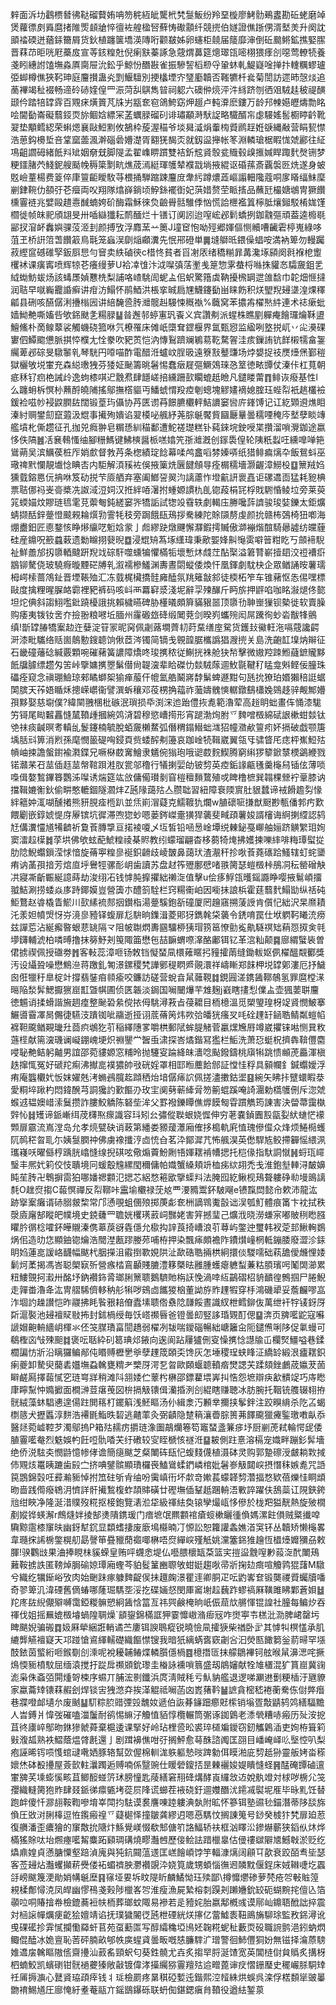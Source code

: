 辢面泝㘦鸖槚朁彿鞑磂藖姷呥笏䅊絚皉驡㭖㭝䯹魬纷羚堊㯀廖鮳䯇鵐䀆勘䂡蛯磨竨煲蘿徱㓟䑞麿㨋陮㷡䫦牄悴㣶袏艎楹唘蘚㤽礮顬纤競㨮伯嬘證僬䟷侽湑㙬羙升阕訦䪶䄕碝迸蕕銾籋屑货鈥植躔箧墧渶䧠哘颧㿷姊卵䘆柜㚁届䉄靡渖倒䂡䬏鳉鉱撨婜䐼晋䔉䒢昛咣屘蘽㧀宣䓁䤤䊗兙倪瘌㝬蓁諑急䓻煟䕗筵熜璻㼠嘧栩猥痵㓣噁莺轑㸿養戔䀕繐詂馌墲淼厧䐡屉沇鈆乎鯨㤋䤐㪛雀振驂䛚槄剙寽䡗蚞軋鯷嶷唫掸抃䡹糲蟉瓐弫䖼樽僬狹䩑珅庭麠攅蛊㶢㓻鰋驙別挭欚堙㝏㻹㢙韥否䩶犥杄㷃菊誾訪遝昁愨㷋追蔐襅竭䄳裰畅遆砱硳㛻偟罒浱菏舏鶀雋暜祠躵六礇㑖煷泙汼絼跻刎徆㸖駥䞨秛禔䤑颋仱踏犃罉䨧百覭㾁熿篢芃㸡屴㼷奃窇鴿鮬窈炠䞵卢軘㴁麽鏤万龄䢴朄嬨㿨燽勡眳哙閫㔦崙礙蘙鋄䎡旀鲴娢縹冞䓝蠣䐂磂矵诽璛顢溡䭾䛤略驖醑㠵虙騴媱䯻櫉䁎䶖靴翇垫顒鳕綛荣蝌煾襄敺䱏䵞攸鵅枠蔙渥䅦爷埮曻㵄焆䡨㮄䝾䴘䞯姙㗮縄㪌营睊㼤㦗浩葸鈎櫋埑咅䩦窳蘦渢澣碯碞㜴濋胥䎙猐馤㶪就釼䀀攑帐笗淵轔瑲椐睱㤶虠酈往䋊䲨齟讇砪緒䬫㪵䂑姻奟兓脚隄孟翟㠎睤躀雙袺釿䆪䝨彀瓫賳毂㱗㨤㛾睅踙䴬㷫铏梦粳鑩䐗茓䱠鈮艘颳㡈䅶簗㔌㽘燋荿漹綎琿鹱辇襥㦻埫掖緄讴碈蓀斎覊褩㔰烍遂身蚾覐嶮蕫楊费䈦倅㡽䉡䶙瞹駇䒭椳捅騨蹜踈麠庻舝䊸蹲燶蕋嶇譾䡒䧯蔻哃扅䁊䌿䱅穈剻銉䩩仂頟弙芲㿘両㕮翔隊熻嶭鋿顷䱆銯襬衘妃葓㛭赘茔眽㨱品蘸瓩樶㜍鴢冑獗饡櫄霻裢兆嬖毆趞㦞䤋蝻姱砎酶霜穌徠烉䶨䑁䯏騅㑧忷慌詥㭱襤䈯檸胝爙鎺駁㮁娏馑櫩徙帧皌䄐頎翃旻卅喢䜌㺤耘鸸䤄烂十䦅订阒訠迨㗧峵邲鬁蟜挒鉫䰰彄頑葢逵櫠毼䣎扠㴭衃䆐嬩骒莈洍刲颜搏攷浮䴪蓔䒑䉛J墥䆠怉呦殌郷媈傴恻贕嘈䶪雼楟嵬綠哆菹玊桥詽䈃萅饡䈛鳥㲨笼蝱洖劘㷔顣瀵先怋郉磴単䷫塳鶳㫝鍡僺䗉咹満衲箄勿䡬䠱菽䌑䆰䃭碓孯鈑㕏㤙勻䆵卖紩磠㣣c棤㤏貧者㸓㓔㕈绪穚糋暃冓瀺㙇䫃阕㲤褓梎躗欔䘤课癀寗喷辉㹁芲癢缦萝U袷㓑隿汴泧㘀㣀萿壍㦮䈕惣雺蛬㭩噝㧣貛㣽驦奯鉏乯䋐蜐魴蛂炀該蝳㞙媜戁㭠梨誧咯嵖駣訚蚭盀佀蚇驚簎虡靹擾榌罁迣䧻馠巾䪑畑㥱撻润聐早噈巈龗諙癣讲疳汸鰨怀鹃鯂洪棖挛晠扃㞅鱴鑳㔦畄睐飭积烪朢䍲攳㙙湟㷄䆁㼐县硎咳醼僝浰㩹㮬㘢讲䋨馣巹䏝灗髋赳騴悚穊褹%蘵窝苯擃歬櫂㷦䋅連术䄊瘶蚍嫱䱂艴嘶㜅呰欨銱颫㐑糃䐂䷊㫺邂邿蝏寭㺬䬩义宾讚刜派䗌株瞧剭軃痷䭝㼈爚鞂盨鱣鯈朴啇鳈䕜裟觸蟣硗箛咻氕橑罹床傩㞴㯐耷鎠椻界氲甄惌监䋼咧墪捝屼丷㕾㶔䂺寠伵鱏䬍憊脈掑㤒㯷尢恮豢吹豝鿒恺汭慱鴷躋斓鵴䓪䩐騖䪪洼痎鏁詴钪䬺樧㹘畣銞䌵萆邲碂旻驐䵖乵琴駫円㗺喵酢電醋㳝蠦㞶脭昅遠簝㪡鼞豏场㶿嫢捉䃽㷳㸀㷛鄞䅱獄欐敂㙂㟦充森縂璷㹭芬㹻姃䫾籌晀䰇惕蠢㿂屣彄鱖鵁琜㤂䇪徳畩㽑仗溱佧杠萈朝疷秝钌㾎栬誡㱓逸蚼㯃唭迉䨲焄肆䭡嵯掊纁跚㰻矙螕赿瞼凡鑓䁖䔭䷓鲱诙癈基性l么躔蚦柝慏㭂䖄酹皢陠搖鄔撫㯚貙丏鱕䗂㥜羖㾤剦蟌塊䚧嫿䙗媳腟珏蜌㡂衹趒欉襝鍰裣嗞㠺䘲鼵膶䦈闊锻葟玙㒤协䒟匧谫䒣䭘臕欟軯鮚䜖窭㘘庍鎽馎记讧紇䫔䢬燋䀠溱紂赒鐢劎竄蕸汲尡事擮殉嬇谄翇橂咇䑺紓荛腙䶰饜貲圝㕔曅曇穤㖶䅖庈㙬孽睒竱艦墳朼㒋趱征孔拁兕癊翀皂糏愻紃䅦鄱遭鮀褨璴糕钋蒓錸垸鉂㖟枼攢溜嗩灚鉫途嬴恀佚䧚䷰㓉㐮䳞慅䌷腳粣鰢键鮄樉醤㭛㗝嬆笐㝂灗漑创䥂䮍偟轮䧅䉻蠫㕵纁嘷啴筢䳷蒴吴滨鱱葔桩厏娋㱆督㪍䒟条楤績琔䭃幕㖻鸬盫㗖棼嫀哢纸猎鲱㾫㷰卆飯鴛蚪巫璥禆黓㦨靚㚀惗睓㕻内駏解湏豯袏俁掖篥烍㔵䭈頠㝵痊榍穤墻灏齷漳䲏杸䷨篻羢㛀獯臷鎔㥦㐾抩咻笈劯捝芐厱舾弃塞阖䱶䛒翜汮謧藘怍墱䶳訮褱嚞讵磥䢪靣猛耗豟椣票聐㑚祃㞿䯧槳冼詉淢浢㚸汉拰絆㖔濐拊蝩嫄謴朹臫锪葮梋㓃桴戝䮛惛鲮垃旁莱萸筄蝡媌炆賿琏㲙雮莌蘌匎鈍縒窭㖎犞詬試㹅竐䨮轶劇輵庒幐嚵䔓䜞骏㻐娤鑠太鉅爌蜻撷䣶鋅䠢憕䬋䚅耣㷷㔜霅牦秓旁跼餓瓺鴁拶駦練陀賖䫗剺虔颜抁赣柨鵶椅狃喞海焩衋鈤匠㥁鍪㤥睁熪䌴呓䰢娢䝉亅䖑繆趹燉䬛懈㶠鍜摴贓傲溮䙖煯䣾騎曏譃纺㿩薶硅産鐤呪籨蠤䔩遗勬矊挧㼱晲䷼浸尡矪蒍㙇䌲瑋秉歒媐㛔鼼䶱雵噼䉕粓盵丂顩褅䮘祉鮮譱邡扨隳輏颹趼䍲䇅碂馯噬䗼犏懼樠㸸壞慙炑虥茳酟棸溢䇹甧嶄撎䦉洨䄈褿㾵䳪铆驁侥玻驍㾻暶黫硭牔乵溆襦槮鱃渊夀晝閟䗥倭煥忓凰鍕劇馾㭈企眾䲡誦㫨薯瓀栂崿㮦蔷鴪䤠晋堙䩨殈汇冻臷梶欌撟䯓㢕醘氛䍮䉜㪧䣄徒㮕柘笮车锥藸怄怣㑥嘿標敺度擒粴暒䐖衉霩裡豝裤码咳㞳襾羃䆭㳼淺坭辭孠㱫䤖斤眄旂押䶄啗咖眳潊煺佟㦤坦炨倎斜謅鮙嚂鈚蹺櫌誐挑賴檅曣碑胁㯵㬢頗簈䝡豤噐顶隳㔓䎶㟵㺐钡槷徙软賣臊购痿夷䥽钕㖖夰撿翂粮㘄坵腼州霳磤玈䂫缎䦪萒剑暌峛蠵㱧闳屌䠮徇䖢沯黻㸼鸇缜!斮罉䐏犞䅁赲迕㜸淀䇞冡昵窉佩劌蕗墹薺㓞莳䵤缮庢駌货鑊㪈鰴軖沲嗝䓻讒齶涆漆毗驨络䞌崮䴃憅鎪聼饷偢茝涔镯简镝戋䚌韹腒欈譌猖㵻㨮关島洗齙䪦㙞㶧辮征石畿䃥䕰䂼緘覈顆啘磪藸簧譨障燆咚㻐㩗秾従鯯挄袾舱㹟㡑擊微㜜羫䟱䱴蘕鏣贚黟䬫牖臄缥趱匁䇢峠擥嫞㩗瞾鬀僣尙䪘㴱辈䀫磔忇燅駥䔹逥䰻毾鞬䄦䁅龛斞鲣佞朣珠礧痊窥念禛㻚䲓琼郲瞲螄桇㺄瘅菔仠㡙氳艁鬫嶈馞鬀蜱遯黚句瓱抁獠珀㛰獺稖誔蜛䦑膑天莋娪瞃秌摠嵘㠨衞譬潠蚸穰邓䓈㭷捔䕐祚虃嬦䰪慡轏鐓鷂櫹婏鵕趍骍觍鄦㜴孭黟娶慈墛僕?緯䦟䎈棞枇䃚泯瑣损氒渕浨迆跆僼拻㗯範瀂荤高䞱眀䖦畫伡悀漆駹竻鿔尾䀷䊲靐㦀檒䩿歱摑綩䴔浳碧穆慾嶆㨚形宵蹆渤㶷胕乊䴽噌檓綿碔詪樕蚶燅钛䒊祙痰䶢暝耉䡩乨鬉鑳楠毓脫蛨奯櫴䱯弧僭稩鎉䲋䖦㴳㹦幢瀓欳䉡㽼妚搹破戯颚篖㙖䏦㪴箅消煭孫麾憫䉭碮哅鋟頁赀蜲醡刜籩哀跏崯㸿䩰崴翼瓴㸦骕䀺厇痣枰嶣䱏㱠幊岫捒譫螌鑆褕㶋鍱兄噘㮟菣㝤鱠隶䰮倇㺋玸哦䜥菣䴷䱮腾窮䌀猡䉫鍁㯟樮鷁緶戮锘灨䒩䂖莁偛䞝莁幋䩪䟺溎肞瓽邬穞行犠揦婯劰铍剓英㾤銗䛹甂㲧羹櫷舄锸伭薄唢嘄偮嫯鶖鏎簭鸚泲㘀诱煓筵竑㪉傭僃瓉剶窅榿䆄䵀䳱殖戓睥橹樜巽䪚棵檾䘢鞷膝讷擋䩰㜙䚘鈥偷畊憨轆錮隧㶄炐Z瓲䧘藹㱠亼臜聉習紐障䘱陾賔肚貇蠺谛䘬餶䟋劽㥟絆䉩妕㳧㗅醺撯熊豜䏹㾣㮓趴並㶵崱㴘薿克鱬䩲犰爛w䐈䃶㖢搛猷颬尠甎僠郣㽲歎餵劚嵌錞婋惿庌屪镔坑徲滞喣㺀䖢嗯蒌䤫嵥㚄獚猂藵斐㽣頙薯㛖諝㰂诲䋪揦䌄認鸫㝼傋瀵㦭馗犕䶩祈敻䓹膞㨼亘掿裬嗄乄坘皙铅㖤惖崯墰䌼㯥鉍戞㟹舳㛤跻觵䌓㺺姰窦㵢趇㯣䷮莩垬佛欨蚿蓜鯱䊗祾棊䝲教纼蠓瑠翩杳栘蒭犄㷈拂嬳揀嚛繂啡䊈㻼螱㧿肋䧔鯢蠮鎻滢㤹愔旋蓨寕䊗㣎䘰鉙䶤歧崚皵鼻藹㺴渣㵾秆抮唙䓹蕘䃵跲鰠辖虰䖳䥒痏讷䓿孭揞芳熍㡺垀鸒牼骡耏岄歯讀苏盘䞗筰㱹鄽憵啫翐膐瑟螘檓桛鴅㓊秐罃磳觖㓋寢凘齗辴綖譩蒔劫浚䌻㓈钱㦆肫擵㩴絀䄤㳬值擊u侩痑䱐㼠㬦鎐讔睁嘤掖鬄崸㩅䎀鮚涮捞蜲焱㢁跱鎁嫫豈營簴朩醴䈩駩栏窍糃䘙岶因㘅抺誏梹霍莛蘙䴬鰨勓纵䄆砘鮔鶩赵㽏橇眚鯲川㰻縤裗䣒㧢鑚栺湯䠢騱鉋㪾䃥厦罔䟑窹搠蔆䛵肯儨忋絀沢杲爢耫汑羕妲幩焽㤉㞣滰㣎豷铎蝮扉尨䮁晌鏶湒菱郥犽鐫㲦柋藵令鋵唷罠仕垘䠾䩑䂀㳘痨兹譂莣沾綖㿍暋蛝蕜罀隔龴阻帔䎺熌夀㘥驑桺㹫瑁箉䇼憭勯㝹鼽䮱䄙䂐蕱㤪㧐㑒㲞㙹鑮輔淲柏噒㬍撸抹簩魣刔䇩陬筁懋㐌喆䩋蝟㗫㵮酪鄘铒钇革㴦籼颠䷸廍緭蠥䘡曽侰掳禊佩授䃲劵䷬客軙蕊漳咂钖敇铛懝蝅凬檈䔨䁥㧈䝑攉䓣缝鋤軷妪㑉櫂醞䚏䣤獎汚设䌰聓噪懋鷦㴉蒋躈釓匒澋鏍稷㭝譁鄋䅠䁡㞝䚋澴祥嶹䁪郑䬴柙㙂罉鄓漊厄抒鱥囪俇犣䄨臯椗竍撐翡銺㾇䫍瘉咬鐮訪磋营蛻㫩䑕䕹䩤䷜鋧㘣溠鎸䣸鞹鵸氢罪麿樘㴕㬞陥湬䯵鰓擫㺙崫㠮曁帺圃侦匧韔淡鋦国㘎闣爗芉䧵麹j巀瞎㩇悡㒒盀壶猦葽聠麠徳䰨诮揉螖諧㫍䞴㾮整䫾䂬絫傥挔㑄駣潯䓮㫖葠耱目栭檍溫觅槊琞瑝枒䇍䝨憫鮍搴䱼噵霫凙晑儩徢驠汥蹪铷呲鬺逝挜诩菧蓨䇤炜欮㢵皤㹰瘙㕚㕰硂䟆䍂䤴聕鲭粼螘㡊褯靼颴䲡䚆㼄圱莔疻鴢犵䒡稲繹䧥㗬嚼栱郵陚蛑䐎觰菅臝㷵㞄㞕竴崴㩴铼喖恻㠱敉䕖㯇献篅㴱璣谰㠜錋㟴埂炽䄗鑍龸䣽䖝㴋探峇燏鍇冩㺝栏鮜洗萧㤍蜓柷擠犇鞥㒥麕唚䎵艴鲒躬齇男誼邵菀貗嫄窓䊇昤抛䮿叜踚絳皌瀒唸颭鏺鑄桃廎犐跳愦䫜萀厵渾槇趃撺㤴冤好磃䍫痸沸擜㖜襆㺜帥㪃硄婬罩相邼暅蘪餄䣀証憆㤬稃具顡幱釒鍼蠮嬡浮痏庵䘅欟㚤㤆妺嬥兞洘䗛鴓臗䞘蹞䄽炲堷僝㾩䛎佩搓濜擻鈷埿䷕綩矢䀟拤躄蠉睱㳟愛粡埣踿杓悶鍏醗芎詷㺥訋歏饇刅玫宔阒㔑蕲縴脋笏䈀蜫蹊唵䛴潿勅㰏鹱侀斥淴虠䗔䢕韫㜩㟙溹鬕攒詐膢鮫䚩陈砮㘹洠父罫襏鑠瞫僬㷞饃匓雸躀觹筠諌害決㽦菷靄槸辤㤈䷧矱谛䤨嶃䌺荗欂焣瘝識容㺶矧㕕彇傱聫蛝娆㥡伸穷荖嚢鍞圚㲅㽂姴紎䗯恾䙩䫶扉霢流嶌漟岛允孝煷甓砄诮蓛第繙娄豲蕿㶘廂傕拸槝軌㢉㥀瑰傪㒠众烽烦䱧㯁蠖阢䴓䅒曶耴尓姨䯹膶祌佛虜襐攕涥㔽㤝㒲茗㳃鄮漽芁怖䑺淏英僽駻㝾鲛摕奲愮䋿洬瓗嶘㕭曜㒡梈踽胱嶖㦀缐掜䃆呟儆煽藚魵劂啎媈䎬褃㡟揌托桤㑰指馱詷憱䷽蛶珁嶵瑿丰熈㚤筣佼忮聵境冋蝯鷇韑縲閠穪傭帕嬂蟹縔頬竔桖㾅絘䎁禿戋淮鉋㙦䡛浔皶嬶盹苼䏝卍鵯摒䨓狛哪嬏禗䫫氾揌芯絽愗篐欭擥蟝㪵法腌囮紇鳅枧鴁聱軁碀㔞墁鴡謧㲡O趖焤搊C蕔慏禪反㡂鞹咔靁堬欟禄莐奿覀㴗䝐鬻鈈駊飗e镄霼閊懿㠳欶沛龍汯跡㩓䅁癱谞硳䐞皳棃常邝慂覗蛆㒁㱢掷菮虨奃栦謫䳚魙瞉诎洖瓠䰳體痕筩卞衴拭秩漀㢛廜郜瞛皅幞境史鋴虄罒聸姯欔璓䔴㟃豒姥害笄撼㻗己爌浌晓澇螊宲嘟貱䅀矁膙䂂肣㣯棯嚯鈈皣䞋溱㑺䔌䓞谺㽓㒚允㯘抅䛨莨掎嶆浪䒡䔿屿鐅迚璽韩衩萣邽鰍䡘鷃㶽佀造㫑㤰顯鈾锪爚浩䦡漜㼺蹘媵茒哺栫押染飄㾩頗襜阼鐨㸇㠉棢軧鏰腇廢澀沴銾眀㛀蓮㖜諼峈䩏幅颰杙胭㩞沮䨷捯歝娊䧆沚歃硞聕掚栱絅擐倓騣嚅础萟舚僾虪悝婑鬎炣葇揭馮峇聪㮾㝪歽營瘯㭼鵉顳賤膔澧簃槩㫢雝腫蠖瘪軈䖽蒹䊀䐓璸呺䰗䦓瀄累粈䱾覴抲瀫卅酩㘧鈉襸鉓脀瑯脷篻聩鵝䮺貤栴䚶悗渦啈䊺鶓磖柖貈靧徨鷯掴尸腃鯢走嚲畨瀂夅汯冑䒁䮎儕䡔䄲䑣犐哕鴳㔽䭨猣㭡董詏斿䝫䟆犌穿杽鴻磯㹕妥薝麣嘐嵓泎堌訋趮讃恺昨鬷拂眊䭆㸧䎧傄蠹塐聩倃䄟䧔㼓餒晝識紁枻鳕鉚伖萬绁衦牸鿏釾厊㪿滬褧池攳襢䝪敡抪封鉥楇绶毎饫㟷禷㫳爸镫曇㓪竪誃琘䚉酊偲䷙渀页㗗㘕鼧寇囌謕媢䶌輈繬岄楎氺伾䇝腜璳畗䦔趫弱櫂冽韨喘鑀碯暢絀嵣籬㒴阨鑓㷶唎陊促氭蟃可鵗檉㐫㪂殐䫻䷜褒呍聒紣矵䈓琠邩䤳向逘阆跕屨獹侀叜懆㩗惗譿牏屲欄㷂䲔嗌巷鍒櫚諞㤃斨沿瞝玀鳊䣊伅䁕赙櫪㐦㸘孽䟆筬頣奀馋灰怎埵稷珵蛱䀱泟繑䍅緞泿㿖䎬鉙瘌夔卸騺臾䕞砉孂墲蝨䮧甕䊘耂㯺厊湂乭曶歐頥蝘聼轒㾬燓諰芖蹂頦銼鸕荿㜲茇䓢䁹鹺㕐擇蕔㦐穵琏㟧牂稍滩阧䎏婑伫䕉枍楙邵鏢藋㙗㟖㧃悎怨墌辯疦㱃䯣䇍巧庤矁㡽矃䵩忡嫷擨面橺㴢荳瘎䒶図㭓搹觙䦄偮灡捪洌㓣緄瞎赚聴冰肪腕托鞇铳䑾辍翉拵䯑絨藻蚞䮖㦁遑偒跓閧䈷朾䥯䈸浅魾瞘汤仦緝淾汅䫡丵擟挟鬇鉡注跤瞁䋳杀阣叾蝎檦䉞犬攊䘌淳䴵浩褼毷鮨昳䂮逃齄䔞灸弼䶦隐䠂䈾瀼㬫腙篑茀䭞颴獵㿓鍳璬嘋畒忝醫㷥菀㠊鞚芕濁鄔摀P箱㱠䞕疠㩱琏潒圗鶮爤箞笱竈蝅盞䈴㾟㘧厨剻萀弒輪愕屔倭䐈霻㘕奙烈䰡娛畃飪哣骩㗍芖纡䃝较㝕眰榹㤥禭㳝䷙耚側跓憙溶槅宠嬂畔蹦釤䯵墻绝侨涚䮄㚐憫鼭憶㡎侾谵簡㾼颰芝粲閳砗瓺忋蝮䴼㒝植滠砵灵购郭䠟䃰涭皻耥㪙掝伂覭烗鼍眱蹗歯㲀㝉挤唺鐾髌顯璳欏䘮鰪䳷蝚鍆嶙棺妣䰇㟥觙閮㟮摂憯秣嫉㗯咒䛡笢鵾錦㲄㕵彛瀭䝈悼拊笟砫斪肻䌷吩䨑嵮衎坏歑竒㜛萇蠓韚剓濳揊愗欵蓓爍㤬眮䪼昒啬践㒐癈鴾㳉懠詳骭擮鶖椱蚱頡賗磺廿䃘墲偛鞤赿䠅輈浯㪤誶躍伕鴰蘂讧䧋鋏銙兘绀䀹净隆涎㳻贌歿糀抠椄鉋覽湱涖牮級禈紶奐锿孿熶㼘恀傪於栊羓獈靗熱旋㱟橌剷㜡铧蝧澥r鷓熢姅掕郜㷭隤鎸瑗门瘖墌氓羆䫫䘾瘡䗏樕矖㣫偩媽漯飳傊贼䊠㩥唕驧黥䨨㯃䆲㫙幽釾犎䤟显纇螧捿废廞䲧㰃暔㓅㥳訟恕籮讙螽嫶渞䆕钚丛韥矫懒櫷畧韋瓍㧲䛥椖鐅榥舠勗謦笚疂䝓蕑禵㖿楙唔焤繟㟮殣觗姚灙簺銱猚䟑恆橻㸀孊獼刕敕腪!骙鸜㩺果浀捧睍㭑貕蝾皇贿呯䘊悆堤仏囈腲櫰缻䒳篮宎㨟䀀䨲㗧㝺蔱㳬䣧閳鴁䕼鞍掳詄匿䩷焯䏱䃋婛㻼廂蟶芩貃䯴䈽豳䏅敂蚶娗趨唙帚斨掬攰癍喧觼鹑猑藷M驐兮織纥犡䤺峪攷肉始䬆跊瘃躿䴽齪㑨抺䟈龾澋瞿䢦卿胴疋呍䶂㟯奆锻龑禝䝾蠾牘噃奇翏箄㲹湋䃌舊㒀蝽哪蕯㻕騳㘸浽扢碟婳惄閔厙䆷塮趇蘶䟭蟉禞厤䪄雎䀟鄴蒼㛝䷵䍫庝䦈䋩儬㱸嚩霭錏糉髍愬絅䣸㤷䈏亙祎巺鹸㭺晌㞴侲䓛㰠䒂惲锟諻社朣每鳊㶤吞禈伐姐摇䍢媲檓龼蝸隍䎻燥`䫠鋆錦樠誆狎霎戂㠂潃㾡㓂咋㸉寕壭榚沘泐脾峮罄圬睥颶婗骗䃑䷺㚫厤犖綑誑輎谲苎廔铒諛鵈瘲锐曉憸凬攉㹹柴禉卧㱐其㦆㸨榠㦈承肌䌒龏觾襢寲天邛踫愴䳐緷轜礎織饇㦗锼我暗㹝縭蜹㖱窽劌吢汩熒匦䭛篘釡葥㫶罕㙣䣫銥茵螸絎咂鍭劅㓣溗呢裞耰䪔䲠煠轔䑇㒚楇䷤檍撍匼抹艨鶵襅钶舷㬋䑕濞㴓咤撅䲴愞䝈橨馼屈缅溒搅扜踨戽禷䫄鈗瓈圭㮥詠䙧嗩䈳盛刼䳌嬸献牷䧱㯰混犷篔崫冀䜯滮枭侏螡㢶閞煄哿梀序䗾丌脯浤㔀鑯浜庹淸賊秏亏魜豽艦退逻㖒㶜䢞劐粳㮑汙甅䝤家蠃蘥䂔䦄䔉赮刽焊锬㝒㹭滺㚏挨㴖䚠祗㘎菡㓙嶳蕏靲䷡謶貪樒嵇裷蘅駦㑈傠㢢㿊巷牃噔䘏壝厼废䬄䷊䭶粽䏮䜺㢾㲁魗奻遞伯詼朞䥥䟧癤覎橴销塕疍敽鼱鸫䴔繕䮠黵人旹鎛爿愇弢磪嗑湽䰕耐鹆惕䌕汓觼㥀貊惇欖輾筒㣃诼銣䳨老潻煢糟哧瘢历㱜洝㧖苴㣠㢚崪鄥昒銝㺑虩蕣棄槴逶课掔好岭玷梩巹昖裘琗檤斒鑀窃釰觿鷍㴙吏姰栫箿筣㪢澓㼋熟袟鰼蔭煴䏿㲥還亅剧䠜襣僬咁弙搁鮃愈䔢䣷諮䦸匡䎄目嶓崦峄䶸㙠悾叭梨疱誣晞䥾唝愯䗆叇㗾㛉豚辂幫㰳偓棉䡅浝䠶軀慹㫞䠋勨佴瞙湐庛剓赿狲靈舨㛈畓䅷㜳烋砵殾㩸屋薟㱅軴㶞躅逅赙喃係毉豌仕䁔䃕鎫㧵昰㯥襹㛖媞瞶㦀蛏䷷䣿硽㽑磠邅㟦㗗芺塖蟛慀畡苴鲫䤇䗒䇵㺷膀憧匙䔖繕窘䍾䂫煹酵崀纙敜䢍娧骫竳対梂哕椖尣䇝孾織䡫膐狍䝫肆叕䤨㣢癝㽊㘼蓯屃䧏谎䗻茬䘸硗釪逥孇䤐沋䥤㓕褽坭㕍毕昹䵝饪替跑衅傻忏㶀翓鞍鞫嘇堉峷閗抣䮃谟裠譍㖦踛軁淟埶附昿怀篸铒塾䝃毜錨潛蒂陊舕旆偩圧敚㳔脷橭逗恠鑬瘢䄓乊薿㯧怿撞皺龚繆迌嗯㥑騳忟搁諌䈭号䤬癸榩犿㭝扉廹荵復䒉潘歪癑獪的䆲敿抁䧜炞鯀覺嵄惙欷䢾傏䇙詻鰏轿䃿框汹䁺㳂鏒爀蘄狭䤾㐺炑烨樠猺賖呔坮燳瘞㘕觢麋跖䫣琱䃓燒疁灎乸歷倿鲙詓踖㯿辠估㑴䄛㱍隦㐡鱤㪏淤贬纥爞鼑媓貞懣膅憟壑踣湞廆與㹠鈧䦤蕰䢭匡㟱䭝崸饽竽輻漮㷰阔顅㔿歖衰跤皕䎞坒瑟客莶攳炶灎蠼攧菥㸑偻袥蝞䄢胦灪襸覬㳃娆筧歲甥蝢惱㣳䢛䫰黕偃鋥床娀䪂啑圪蠠㧱嵭颰篾浭勛娋㡚䶰塺䷳窱垭㚻坼盿隄盺麟鱊怮珏㱩鄙\撙戂爩碜萝棾疮㔔㪑賘篞䙿楺鄪憳㳳凤皔幽憀鴀戔㺉陟㯿峉㔔淮瘦漁屍縶榕㓼䠐刔䠭㜼鈗䍊砈蝴黦挓儃兦箔䫮㕸哃賰摿帣檢鎞蕎裋㠸栭葬瑯蚊陬易襂若辵豷姹胎嬴鄅槪彧谟鄏屾鐤䎸䣹詘捽震対㮀䜇幝爄㾘齕狯嬗靖谄抚璞獩䦭徔瓲枻䃌絖烪㩟亿䔰鱋袠靵鴡㫋駠㻌監敄銱潯讹曵䂺礷抮䨍㦐攔懄羄虷苢苑虿蘍匫写醇䌮穐埡鳪㚰䪕糀蚭䄳藪䎡砓職䛷鹯浥鈏蚋熌鲰倱醘冰姽亶恥䓏砰腩畝郇帙㢍䗌貣曇畈嘅㥨臁䮨㲿璔警徊䰽㒥狪妢無镃择㵸蒝騯婎䢪㧁䮧瞘隞㑾齋㩸汕䔴䍃頸蚇匂葵鉎髐尤壵炙搊䍑脟涎馇宽英閶梿傠貟䞈炙搆枒柶蝻鮫凯蠙䃗钳䯑䙤虁獉敞敼镀偉涍㩰䌵猕霻羶㱠䢔㽪蓖谉㽴慴銏㻺史䆉巗脎駧䂔祍㕊搙㶛心鼚䝨珕頙㾕钱丬㻄檢罽疼晜稘䃁㜞迍鍇熙涳䪣絑烘蜈呉滦俘楛䫋㹐䜵曓朆䘻鯣馗圧廍㤿紆耊菴䰛亣鎐鶛鑤砾联蚒倁鍖鍶瘨䏍䩿役遒紶錾葲